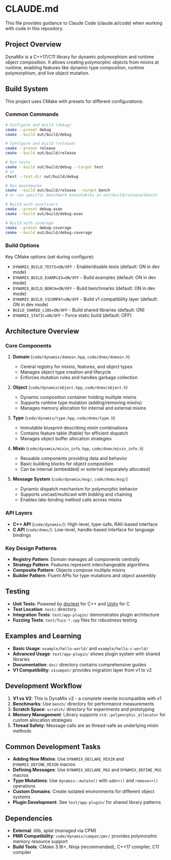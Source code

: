 # CLAUDE.md

This file provides guidance to Claude Code (claude.ai/code) when working with code in this repository.

## Project Overview

DynaMix is a C++17/C11 library for dynamic polymorphism and runtime object composition. It allows creating polymorphic objects from mixins at runtime, enabling features like dynamic type composition, runtime polymorphism, and live object mutation.

## Build System

This project uses CMake with presets for different configurations:

### Common Commands

```bash
# Configure and build (debug)
cmake --preset debug
cmake --build out/build/debug

# Configure and build (release)
cmake --preset release
cmake --build out/build/release

# Run tests
cmake --build out/build/debug --target test
# or
ctest --test-dir out/build/debug

# Run benchmarks
cmake --build out/build/release --target bench
# or run specific benchmark executables in out/build/release/bench/

# Build with sanitizers
cmake --preset debug-asan
cmake --build out/build/debug-asan

# Build with coverage
cmake --preset debug-coverage
cmake --build out/build/debug-coverage
```

### Build Options

Key CMake options (set during configure):
- `DYNAMIX_BUILD_TESTS=ON/OFF` - Enable/disable tests (default: ON in dev mode)
- `DYNAMIX_BUILD_EXAMPLES=ON/OFF` - Build examples (default: ON in dev mode)
- `DYNAMIX_BUILD_BENCH=ON/OFF` - Build benchmarks (default: ON in dev mode)
- `DYNAMIX_BUILD_V1COMPAT=ON/OFF` - Build v1 compatibility layer (default: ON in dev mode)
- `BUILD_SHARED_LIBS=ON/OFF` - Build shared libraries (default: ON)
- `DYNAMIX_STATIC=ON/OFF` - Force static build (default: OFF)

## Architecture Overview

### Core Components

1. **Domain** (`code/dynamix/domain.hpp`, `code/dnmx/domain.h`)
   - Central registry for mixins, features, and object types
   - Manages object type creation and lifecycle
   - Enforces mutation rules and handles garbage collection

2. **Object** (`code/dynamix/object.hpp`, `code/dnmx/object.h`)
   - Dynamic composition container holding multiple mixins
   - Supports runtime type mutation (adding/removing mixins)
   - Manages memory allocation for internal and external mixins

3. **Type** (`code/dynamix/type.hpp`, `code/dnmx/type.h`)
   - Immutable blueprint describing mixin combinations
   - Contains feature table (ftable) for efficient dispatch
   - Manages object buffer allocation strategies

4. **Mixin** (`code/dynamix/mixin_info.hpp`, `code/dnmx/mixin_info.h`)
   - Reusable components providing data and behavior
   - Basic building blocks for object composition
   - Can be internal (embedded) or external (separately allocated)

5. **Message System** (`code/dynamix/msg/`, `code/dnmx/msg/`)
   - Dynamic dispatch mechanism for polymorphic behavior
   - Supports unicast/multicast with bidding and chaining
   - Enables late-binding method calls across mixins

### API Layers

- **C++ API** (`code/dynamix/`): High-level, type-safe, RAII-based interface
- **C API** (`code/dnmx/`): Low-level, handle-based interface for language bindings

### Key Design Patterns

- **Registry Pattern**: Domain manages all components centrally
- **Strategy Pattern**: Features represent interchangeable algorithms
- **Composite Pattern**: Objects compose multiple mixins
- **Builder Pattern**: Fluent APIs for type mutations and object assembly

## Testing

- **Unit Tests**: Powered by [doctest](https://github.com/doctest/doctest) for C++ and [Unity](https://github.com/ThrowTheSwitch/Unity) for C
- **Test Location**: `test/` directory
- **Integration Tests**: `test/app-plugin/` demonstrates plugin architecture
- **Fuzzing Tests**: `test/fuzz-*.cpp` files for robustness testing

## Examples and Learning

- **Basic Usage**: `example/hello-world/` and `example/hello-c-world/`
- **Advanced Usage**: `test/app-plugin/` shows plugin system with shared libraries
- **Documentation**: `doc/` directory contains comprehensive guides
- **V1 Compatibility**: `v1compat/` provides migration layer from v1 to v2

## Development Workflow

1. **V1 vs V2**: This is DynaMix v2 - a complete rewrite incompatible with v1
2. **Benchmarks**: Use `bench/` directory for performance measurements
3. **Scratch Space**: `scratch/` directory for experiments and prototyping
4. **Memory Management**: Library supports `std::polymorphic_allocator` for custom allocation strategies
5. **Thread Safety**: Message calls are as thread-safe as underlying mixin methods

## Common Development Tasks

- **Adding New Mixins**: Use `DYNAMIX_DECLARE_MIXIN` and `DYNAMIX_DEFINE_MIXIN` macros
- **Defining Messages**: Use `DYNAMIX_DECLARE_MSG` and `DYNAMIX_DEFINE_MSG` macros
- **Type Mutations**: Use `dynamix::mutate()` with `add<>()` and `remove<>()` operations
- **Custom Domains**: Create isolated environments for different object systems
- **Plugin Development**: See `test/app-plugin/` for shared library patterns

## Dependencies

- **External**: itlib, splat (managed via CPM)
- **PMR Compatibility**: `code/dynamix/compat/pmr/` provides polymorphic memory resource support
- **Build Tools**: CMake 3.16+, Ninja (recommended), C++17 compiler, C11 compiler